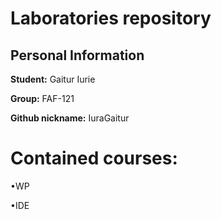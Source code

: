 Laboratories repository
=======================
Personal Information
----------------------
**Student:** Gaitur Iurie

**Group:** FAF-121

**Github nickname:** IuraGaitur

Contained courses:
======================
•WP

•IDE
